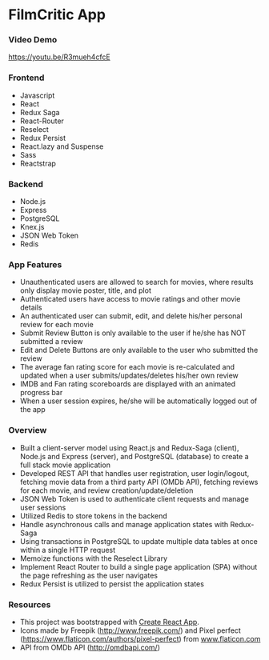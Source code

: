 
# FilmCritic App

### Video Demo
https://youtu.be/R3mueh4cfcE

### Frontend 
* Javascript
* React
* Redux Saga
* React-Router
* Reselect 
* Redux Persist
* React.lazy and Suspense
* Sass
* Reactstrap

### Backend
* Node.js
* Express
* PostgreSQL
* Knex.js
* JSON Web Token
* Redis

### App Features
* Unauthenticated users are allowed to search for movies, where results only display movie poster, title, and plot
* Authenticated users have access to movie ratings and other movie details
* An authenticated user can submit, edit, and delete his/her personal review for each movie
* Submit Review Button is only available to the user if he/she has NOT submitted a review
* Edit and Delete Buttons are only available to the user who submitted the review
* The average fan rating score for each movie is re-calculated and updated when a user submits/updates/deletes his/her own review
* IMDB and Fan rating scoreboards are displayed with an animated progress bar
* When a user session expires, he/she will be automatically logged out of the app

### Overview
* Built a client-server model using React.js and Redux-Saga (client), Node.js and Express (server), and PostgreSQL (database) to create a full stack movie application
* Developed REST API that handles user registration, user login/logout, fetching movie data from a third party API (OMDb API), fetching reviews for each movie, and review creation/update/deletion
* JSON Web Token is used to authenticate client requests and manage user sessions
* Utilized Redis to store tokens in the backend
* Handle asynchronous calls and manage application states with Redux-Saga
* Using transactions in PostgreSQL to update multiple data tables at once within a single HTTP request
* Memoize functions with the Reselect Library
* Implement React Router to build a single page application (SPA) without the page refreshing as the user navigates
* Redux Persist is utilized to persist the application states


### Resources
* This project was bootstrapped with [Create React App](https://github.com/facebook/create-react-app).
* Icons made by Freepik (http://www.freepik.com/) and Pixel perfect (https://www.flaticon.com/authors/pixel-perfect) from www.flaticon.com
* API from OMDb API (http://omdbapi.com/)